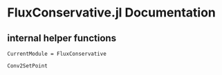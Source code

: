 # FluxConservative.jl Documentation

## internal helper functions

```@meta
CurrentModule = FluxConservative
```

```@docs
Conv2SetPoint
```
